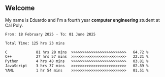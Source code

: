 ## Welcome

 My name is Eduardo and I'm a fourth year **computer engineering** student at Cal Poly.

<!--START_SECTION:waka-->

```txt
From: 18 February 2025 - To: 01 June 2025

Total Time: 125 hrs 23 mins

C             81 hrs 28 mins  >>>>>>>>>>>>>>>>>>>>>>>>>   64.72 %
C++           27 hrs 57 mins  >>>>>>>>>>>>>>>>>>>>>>>>>   22.21 %
Python        4 hrs 48 mins   >>>>>>>>>>>>>>>>>>>>>>>>>   03.81 %
JavaScript    3 hrs 37 mins   >>>>>>>>>>>>>>>>>>>>>>>>>   02.89 %
YAML          1 hr 54 mins    >>>>>>>>>>>>>>>>>>>>>>>>>   01.51 %
```

<!--END_SECTION:waka-->

<!--
**lalog12/lalog12** is a ✨ _special_ ✨ repository because its `README.md` (this file) appears on your GitHub profile.

Here are some ideas to get you started:

- 🔭 I’m currently working on ...
- 🌱 I’m currently learning ...
- 👯 I’m looking to collaborate on ...
- 🤔 I’m looking for help with ...
- 💬 Ask me about ...
- 📫 How to reach me: ...
- 😄 Pronouns: ...
- ⚡ Fun fact: ...
-->
